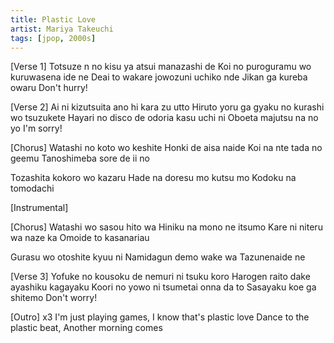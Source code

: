 ```yaml
---
title: Plastic Love
artist: Mariya Takeuchi
tags: [jpop, 2000s]
---
```


[Verse 1]
Totsuze n no kisu ya  atsui manazashi de
Koi no puroguramu wo  kuruwasena ide ne
Deai to wakare  jowozuni uchiko nde
Jikan ga kureba  owaru Don't hurry!

[Verse 2]
Ai ni kizutsuita  ano hi kara zu utto
Hiruto yoru ga gyaku no  kurashi wo tsuzukete
Hayari no disco de  odoria kasu uchi ni
Oboeta majutsu na no yo I'm sorry!

[Chorus]
Watashi no koto wo keshite
Honki de aisa naide
Koi na nte tada no geemu
Tanoshimeba  sore de ii no

Tozashita kokoro wo kazaru
Hade na doresu mo kutsu mo
Kodoku na tomodachi

[Instrumental]

[Chorus]
Watashi wo sasou hito wa
Hiniku na mono ne itsumo
Kare ni niteru wa naze ka
Omoide to kasanariau

Gurasu wo otoshite kyuu ni
Namidagun demo wake wa
Tazunenaide ne

[Verse 3]
Yofuke no kousoku de  nemuri ni tsuku koro
Harogen raito dake  ayashiku kagayaku
Koori no yowo ni  tsumetai onna da to
Sasayaku koe ga  shitemo Don't worry!

[Outro] x3
I'm just playing games,  I know that's plastic love
Dance to the plastic beat,  Another morning comes
